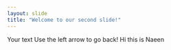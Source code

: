 ```yaml
---
layout: slide
title: "Welcome to our second slide!"
---
```

Your text
Use the left arrow to go back!
Hi this is Naeen 
